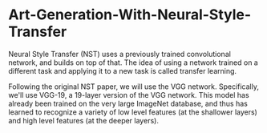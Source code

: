 # Art-Generation-With-Neural-Style-Transfer

Neural Style Transfer (NST) uses a previously trained convolutional network, and builds on top of that. The idea of using a network trained on a different task and applying it to a new task is called transfer learning.

Following the original NST paper, we will use the VGG network. Specifically, we'll use VGG-19, a 19-layer version of the VGG network. This model has already been trained on the very large ImageNet database, and thus has learned to recognize a variety of low level features (at the shallower layers) and high level features (at the deeper layers).
